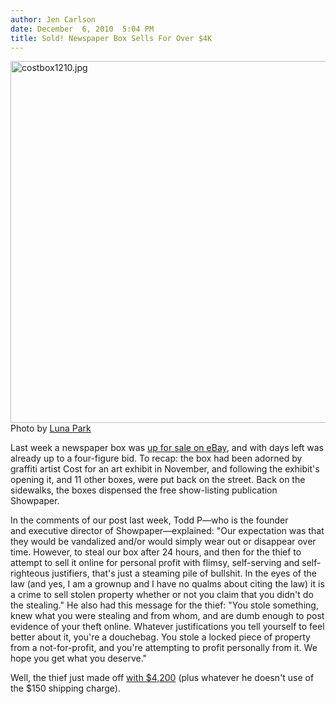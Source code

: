```yaml
---
author: Jen Carlson
date: December  6, 2010  5:04 PM
title: Sold! Newspaper Box Sells For Over $4K
---
```


<p><span class="mt-enclosure mt-enclosure-image" style="display: inline;"> <img alt="costbox1210.jpg" src="https://web.archive.org/web/20110513000122im_/http://gothamist.com/attachments/arts_jen/costbox1210.jpg" width="640" height="579" class="image-none"> </span><br>
<span class="photo_caption">Photo by <a href="https://web.archive.org/web/20110513000122/http://www.flickr.com/photos/lunapark/5184161375/">Luna Park</a></span></p>

<p>Last week a newspaper box was <a href="https://web.archive.org/web/20110513000122/http://gothamist.com/2010/12/02/how_much_would_you_pay_for_this_sto.php">up for sale on eBay</a>, and with days left was already up to a four-figure bid. To recap: the box had been adorned by graffiti artist Cost for an art exhibit in November, and following the exhibit&apos;s opening it, and 11 other boxes, were put back on the street. Back on the sidewalks, the boxes dispensed the free show-listing publication Showpaper. </p>

<p>In the comments of our post last week, Todd P&#x2014;who is the founder<br>
and executive director of Showpaper&#x2014;explained: &quot;Our expectation was that they would be vandalized and/or would simply wear out or disappear over time. However, to steal our box after 24 hours, and then for the thief to attempt to sell it online for personal profit with flimsy, self-serving and self-righteous justifiers, that&apos;s just a steaming pile of bullshit. In the eyes of the law (and yes, I am a grownup and I have no qualms about citing the law) it is a crime to sell stolen property whether or not you claim that you didn&apos;t do the stealing.&quot; He also had this message for the thief: &quot;You stole something, knew what you were stealing and from whom, and are dumb enough to post evidence of your theft online. Whatever justifications you tell yourself to feel better about it, you&apos;re a douchebag. You stole a locked piece of property from a not-for-profit, and you&apos;re attempting to profit personally from it. We hope you get what you deserve.&quot;</p>

<p>Well, the thief just made off <a href="https://web.archive.org/web/20110513000122/http://cgi.ebay.com/ws/eBayISAPI.dll?ViewItem&amp;hash=item45f71f26fb&amp;item=300498757371&amp;nma=true&amp;pt=Art_Sculpture&amp;rt=nc&amp;si=Qw4O0qzvksYJDuFTEvqnOInN6jI%253D">with $4,200</a> (plus whatever he doesn&apos;t use of the $150 shipping charge).</p>